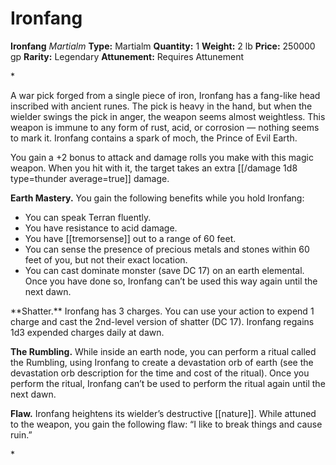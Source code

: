 # Ironfang

**Ironfang**
_Martialm_
**Type:** Martialm
**Quantity:** 1
**Weight:** 2 lb
**Price:** 250000 gp
**Rarity:** Legendary
**Attunement:** Requires Attunement

*<p>A war pick forged from a single piece of iron, Ironfang has a fang-like head inscribed with ancient runes. The pick is heavy in the hand, but when the wielder swings the pick in anger, the weapon seems almost weightless. This weapon is immune to any form of rust, acid, or corrosion — nothing seems to mark it. Ironfang contains a spark of moch, the Prince of Evil Earth.

You gain a +2 bonus to attack and damage rolls you make with this magic weapon. When you hit with it, the target takes an extra  [[/damage 1d8 type=thunder average=true]] damage.

**Earth Mastery.** You gain the following benefits while you hold Ironfang:</p>
* You can speak Terran fluently.
* You have resistance to acid damage.
* You have [[tremorsense]] out to a range of 60 feet.
* You can sense the presence of precious metals and stones within 60 feet of you, but not their exact location.
* You can cast dominate monster (save DC 17) on an earth elemental. Once you have done so, Ironfang can’t be used this way again until the next dawn.

<p>**Shatter.** Ironfang has 3 charges. You can use your action to expend 1 charge and cast the 2nd-level version of shatter (DC 17). Ironfang regains 1d3 expended charges daily at dawn.

**The Rumbling.** While inside an earth node, you can perform a ritual called the Rumbling, using Ironfang to create a devastation orb of earth (see the devastation orb description for the time and cost of the ritual). Once you perform the ritual, Ironfang can’t be used to perform the ritual again until the next dawn.

**Flaw.** Ironfang heightens its wielder’s destructive [[nature]]. While attuned to the weapon, you gain the following flaw: “I like to break things and cause ruin.”</p>*